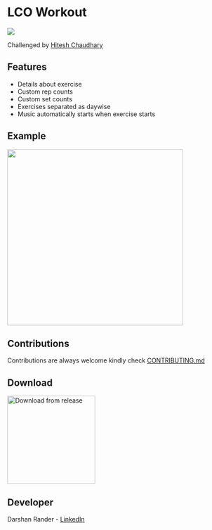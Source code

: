 # LCO Workout  
![](https://img.shields.io/github/license/SirusCodes/LCO_Workout)

Challenged by [Hitesh Chaudhary](https://youtu.be/VFrKjhcTAzE)

## Features 
 - Details about exercise 
 - Custom rep counts
 - Custom set counts
 - Exercises separated as daywise 
 - Music automatically starts when exercise starts
 
## Example
<div>
<img src='Example/LCO_Workout.mp4' width='400'>
</div>

## Contributions
Contributions are always welcome kindly check [CONTRIBUTING.md](https://github.com/SirusCodes/LCO_Workout/blob/master/CONTRIBUTING.md)

## Download
<a href='https://github.com/SirusCodes/LCO_Workout/releases/download/1.0/LCO_Workout_v1.0.apk'>
<img alt='Download from release' src='https://www.inspirefm.org/wp-content/uploads/button-apk.png' width=200>
</a>

## Developer
Darshan Rander - [LinkedIn](https://www.linkedin.com/in/darshan-rander-b28a3b193/)

